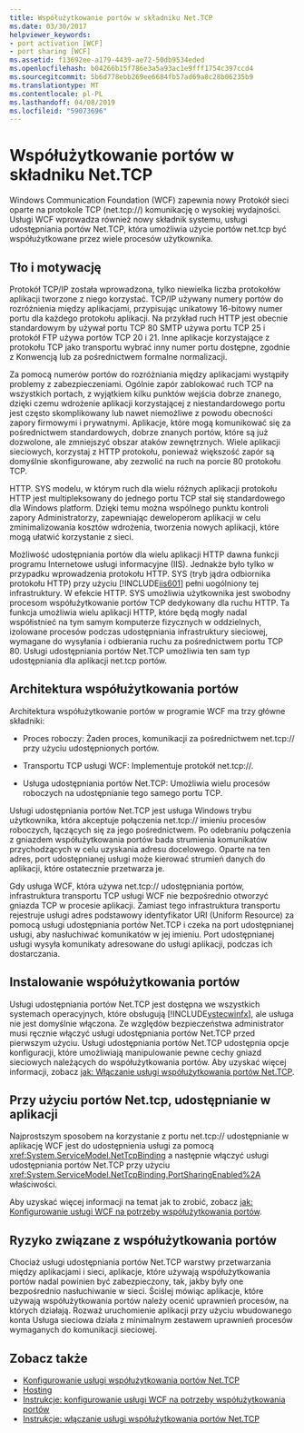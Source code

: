 ```yaml
---
title: Współużytkowanie portów w składniku Net.TCP
ms.date: 03/30/2017
helpviewer_keywords:
- port activation [WCF]
- port sharing [WCF]
ms.assetid: f13692ee-a179-4439-ae72-50db9534eded
ms.openlocfilehash: b04266b15f786e3a5a93ac1e9fff1754c397ccd4
ms.sourcegitcommit: 5b6d778ebb269ee6684fb57ad69a8c28b06235b9
ms.translationtype: MT
ms.contentlocale: pl-PL
ms.lasthandoff: 04/08/2019
ms.locfileid: "59073696"
---
```

# <a name="nettcp-port-sharing"></a>Współużytkowanie portów w składniku Net.TCP
Windows Communication Foundation (WCF) zapewnia nowy Protokół sieci oparte na protokole TCP (net.tcp://) komunikację o wysokiej wydajności. Usługi WCF wprowadza również nowy składnik systemu, usługi udostępniania portów Net.TCP, która umożliwia użycie portów net.tcp być współużytkowane przez wiele procesów użytkownika.  
  
## <a name="background-and-motivation"></a>Tło i motywację  
 Protokół TCP/IP została wprowadzona, tylko niewielka liczba protokołów aplikacji tworzone z niego korzystać. TCP/IP używany numery portów do rozróżnienia między aplikacjami, przypisując unikatowy 16-bitowy numer portu dla każdego protokołu aplikacji. Na przykład ruch HTTP jest obecnie standardowym by używał portu TCP 80 SMTP używa portu TCP 25 i protokół FTP używa portów TCP 20 i 21. Inne aplikacje korzystające z protokołu TCP jako transportu wybrać inny numer portu dostępne, zgodnie z Konwencją lub za pośrednictwem formalne normalizacji.  
  
 Za pomocą numerów portów do rozróżniania między aplikacjami wystąpiły problemy z zabezpieczeniami. Ogólnie zapór zablokować ruch TCP na wszystkich portach, z wyjątkiem kilku punktów wejścia dobrze znanego, dzięki czemu wdrożenie aplikacji korzystającej z niestandardowego portu jest często skomplikowany lub nawet niemożliwe z powodu obecności zapory firmowymi i prywatnymi. Aplikacje, które mogą komunikować się za pośrednictwem standardowych, dobrze znanych portów, które są już dozwolone, ale zmniejszyć obszar ataków zewnętrznych. Wiele aplikacji sieciowych, korzystaj z HTTP protokołu, ponieważ większość zapór są domyślnie skonfigurowane, aby zezwolić na ruch na porcie 80 protokołu TCP.  
  
 HTTP. SYS modelu, w którym ruch dla wielu różnych aplikacji protokołu HTTP jest multipleksowany do jednego portu TCP stał się standardowego dla Windows platform. Dzięki temu można wspólnego punktu kontroli zapory Administratorzy, zapewniając deweloperom aplikacji w celu zminimalizowania kosztów wdrożenia, tworzenia nowych aplikacji, które mogą ułatwić korzystanie z sieci.  
  
 Możliwość udostępniania portów dla wielu aplikacji HTTP dawna funkcji programu Internetowe usługi informacyjne (IIS). Jednakże było tylko w przypadku wprowadzenia protokołu HTTP. SYS (tryb jądra odbiornika protokołu HTTP) przy użyciu [!INCLUDE[iis601](../../../../includes/iis601-md.md)] pełni uogólniony tej infrastruktury. W efekcie HTTP. SYS umożliwia użytkownika jest swobodny procesom współużytkowanie portów TCP dedykowany dla ruchu HTTP. Ta funkcja umożliwia wielu aplikacji HTTP, które będą mogły nadal współistnieć na tym samym komputerze fizycznych w oddzielnych, izolowane procesów podczas udostępniania infrastruktury sieciowej, wymagane do wysyłania i odbierania ruchu za pośrednictwem portu TCP 80. Usługi udostępniania portów Net.TCP umożliwia ten sam typ udostępniania dla aplikacji net.tcp portów.  
  
## <a name="port-sharing-architecture"></a>Architektura współużytkowania portów  
 Architektura współużytkowanie portów w programie WCF ma trzy główne składniki:  
  
-   Proces roboczy: Żaden proces, komunikacji za pośrednictwem net.tcp:// przy użyciu udostępnionych portów.  
  
-   Transportu TCP usługi WCF: Implementuje protokół net.tcp://.  
  
-   Usługa udostępniania portów Net.TCP: Umożliwia wielu procesów roboczych na udostępnianie tego samego portu TCP.  
  
 Usługi udostępniania portów Net.TCP jest usługa Windows trybu użytkownika, która akceptuje połączenia net.tcp:// imieniu procesów roboczych, łączących się za jego pośrednictwem. Po odebraniu połączenia z gniazdem współużytkowania portów bada strumienia komunikatów przychodzących w celu uzyskania adresu docelowego. Oparte na ten adres, port udostępnianej usługi może kierować strumień danych do aplikacji, które ostatecznie przetwarza je.  
  
 Gdy usługa WCF, która używa net.tcp:// udostępniania portów, infrastruktura transportu TCP usługi WCF nie bezpośrednio otworzyć gniazda TCP w procesie aplikacji. Zamiast tego infrastruktura transportu rejestruje usługi adres podstawowy identyfikator URI (Uniform Resource) za pomocą usługi udostępniania portów Net.TCP i czeka na port udostępnianej usługi, aby nasłuchiwać komunikatów w jej imieniu.  Port udostępnianej usługi wysyła komunikaty adresowane do usługi aplikacji, podczas ich dostarczania.  
  
## <a name="installing-port-sharing"></a>Instalowanie współużytkowania portów  
 Usługi udostępniania portów Net.TCP jest dostępna we wszystkich systemach operacyjnych, które obsługują [!INCLUDE[vstecwinfx](../../../../includes/vstecwinfx-md.md)], ale usługa nie jest domyślnie włączona. Ze względów bezpieczeństwa administrator musi ręcznie włączyć usługi udostępniania portów Net.TCP przed pierwszym użyciu. Usługi udostępniania portów Net.TCP udostępnia opcje konfiguracji, które umożliwiają manipulowanie pewne cechy gniazd sieciowych należących do współużytkowania portów. Aby uzyskać więcej informacji, zobacz [jak: Włączanie usługi współużytkowania portów Net.TCP](../../../../docs/framework/wcf/feature-details/how-to-enable-the-net-tcp-port-sharing-service.md).  
  
## <a name="using-nettcp-port-sharing-in-an-application"></a>Przy użyciu portów Net.tcp, udostępnianie w aplikacji  
 Najprostszym sposobem na korzystanie z portu net.tcp:// udostępnianie w aplikację WCF jest do udostępnienia usługi za pomocą <xref:System.ServiceModel.NetTcpBinding> a następnie włączyć usługi udostępniania portów Net.TCP przy użyciu <xref:System.ServiceModel.NetTcpBinding.PortSharingEnabled%2A> właściwości.  
  
 Aby uzyskać więcej informacji na temat jak to zrobić, zobacz [jak: Konfigurowanie usługi WCF na potrzeby współużytkowania portów](../../../../docs/framework/wcf/feature-details/how-to-configure-a-wcf-service-to-use-port-sharing.md).  
  
## <a name="security-implications-of-port-sharing"></a>Ryzyko związane z współużytkowania portów  
 Chociaż usługi udostępniania portów Net.TCP warstwy przetwarzania między aplikacjami i sieci, aplikacje, które używają współużytkowania portów nadal powinien być zabezpieczony, tak, jakby były one bezpośrednio nasłuchiwanie w sieci. Ściślej mówiąc aplikacje, które używają współużytkowania portów należy ocenić uprawnień procesów, na których działają. Rozważ uruchomienie aplikacji przy użyciu wbudowanego konta Usługa sieciowa działa z minimalnym zestawem uprawnień procesów wymaganych do komunikacji sieciowej.  
  
## <a name="see-also"></a>Zobacz także

- [Konfigurowanie usługi współużytkowania portów Net.TCP](../../../../docs/framework/wcf/feature-details/configuring-the-net-tcp-port-sharing-service.md)
- [Hosting](../../../../docs/framework/wcf/feature-details/hosting.md)
- [Instrukcje: konfigurowanie usługi WCF na potrzeby współużytkowania portów](../../../../docs/framework/wcf/feature-details/how-to-configure-a-wcf-service-to-use-port-sharing.md)
- [Instrukcje: włączanie usługi współużytkowania portów Net.TCP](../../../../docs/framework/wcf/feature-details/how-to-enable-the-net-tcp-port-sharing-service.md)
